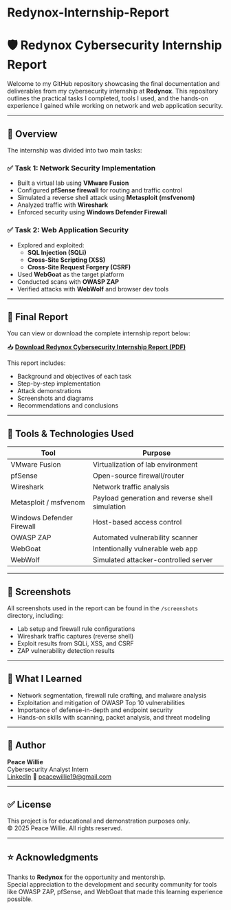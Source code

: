 # Redynox-Internship-Report
# 🛡️ Redynox Cybersecurity Internship Report

Welcome to my GitHub repository showcasing the final documentation and deliverables from my cybersecurity internship at **Redynox**. This repository outlines the practical tasks I completed, tools I used, and the hands-on experience I gained while working on network and web application security.

---

## 📌 Overview

The internship was divided into two main tasks:

### ✅ Task 1: Network Security Implementation
- Built a virtual lab using **VMware Fusion**
- Configured **pfSense firewall** for routing and traffic control
- Simulated a reverse shell attack using **Metasploit (msfvenom)**
- Analyzed traffic with **Wireshark**
- Enforced security using **Windows Defender Firewall**

### ✅ Task 2: Web Application Security
- Explored and exploited:
  - **SQL Injection (SQLi)**
  - **Cross-Site Scripting (XSS)**
  - **Cross-Site Request Forgery (CSRF)**
- Used **WebGoat** as the target platform
- Conducted scans with **OWASP ZAP**
- Verified attacks with **WebWolf** and browser dev tools

---

## 📄 Final Report

You can view or download the complete internship report below:

📥 **[Download Redynox Cybersecurity Internship Report (PDF)](./Redynox_Cybersecurity_internship_report.pdf)**

This report includes:
- Background and objectives of each task
- Step-by-step implementation
- Attack demonstrations
- Screenshots and diagrams
- Recommendations and conclusions

---

## 🧰 Tools & Technologies Used

| Tool         | Purpose                              |
|--------------|--------------------------------------|
| VMware Fusion | Virtualization of lab environment    |
| pfSense       | Open-source firewall/router          |
| Wireshark     | Network traffic analysis             |
| Metasploit / msfvenom | Payload generation and reverse shell simulation |
| Windows Defender Firewall | Host-based access control     |
| OWASP ZAP     | Automated vulnerability scanner      |
| WebGoat       | Intentionally vulnerable web app     |
| WebWolf       | Simulated attacker-controlled server |

---

## 📸 Screenshots

All screenshots used in the report can be found in the `/screenshots` directory, including:

- Lab setup and firewall rule configurations
- Wireshark traffic captures (reverse shell)
- Exploit results from SQLi, XSS, and CSRF
- ZAP vulnerability detection results

---

## 🧠 What I Learned

- Network segmentation, firewall rule crafting, and malware analysis
- Exploitation and mitigation of OWASP Top 10 vulnerabilities
- Importance of defense-in-depth and endpoint security
- Hands-on skills with scanning, packet analysis, and threat modeling

---

## 👤 Author

**Peace Willie**  
Cybersecurity Analyst Intern  
[LinkedIn](https://linkedin.com/in/peace-willie) 
📧 peacewillie19@gmail.com

---

## ✅ License

This project is for educational and demonstration purposes only.  
© 2025 Peace Willie. All rights reserved.

---

## ⭐ Acknowledgments

Thanks to **Redynox** for the opportunity and mentorship.  
Special appreciation to the development and security community for tools like OWASP ZAP, pfSense, and WebGoat that made this learning experience possible.

